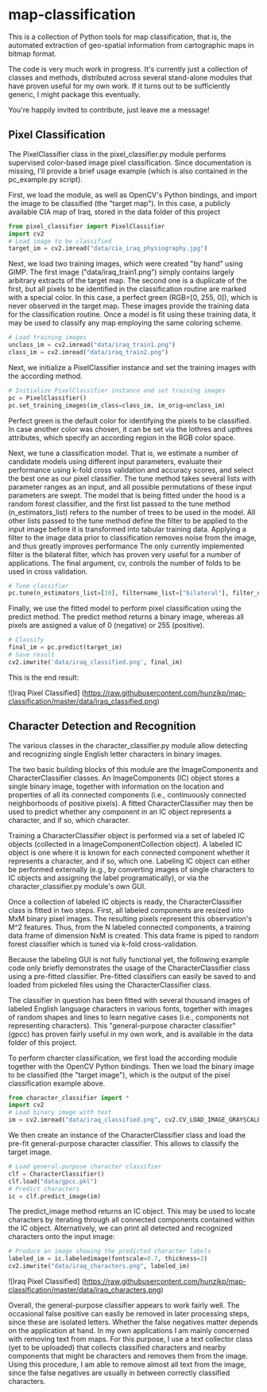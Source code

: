 # map-classification
This is a collection of Python tools for map classification, that is, the automated extraction of geo-spatial information from cartographic maps in bitmap format.

The code is very much work in progress. 
It's currently just a collection of classes and methods, distributed across several stand-alone modules that have proven useful for my own work.
If it turns out to be sufficiently generic, I might package this eventually.

You're happily invited to contribute, just leave me a message!


## Pixel Classification

The PixelClassifier class in the pixel_classifier.py module performs supervised color-based image pixel classification.
Since documentation is missing, I'll provide a brief usage example (which is also contained in the pc_example.py script).

First, we load the module, as well as OpenCV's Python bindings, and import the image to be classified (the "target map"). 
In this case, a publicly available CIA map of Iraq, stored in the data folder of this project

```python
from pixel_classifier import PixelClassifier
import cv2
# Load image to be classified
target_im = cv2.imread("data/cia_iraq_physiography.jpg")
```

Next, we load two training images, which were created "by hand" using GIMP. 
The first image ("data/iraq_train1.png") simply contains largely arbitrary extracts of the target map.
The second one is a duplicate of the first, but all pixels to be identified in the classification routine are marked with a special color.
In this case, a perfect green (RGB=[0, 255, 0]), which is never observed in the target map.
These images provide the training data for the classification routine. 
Once a model is fit using these training data, it may be used to classify any map employing the same coloring scheme.

```python
# Load training images
unclass_im = cv2.imread("data/iraq_train1.png")
class_im = cv2.imread("data/iraq_train2.png")
```

Next, we initialize a PixelClassifier instance and set the training images with the according method.

```python
# Initialize PixelClassifier instance and set training images
pc = PixelClassifier()
pc.set_training_images(im_class=class_im, im_orig=unclass_im)
```

Perfect green is the default color for identifying the pixels to be classified. 
In case another color was chosen, it can be set via the lothres and upthres attributes, which specify an according region in the RGB color space.

Next, we tune a classification model.
That is, we estimate a number of candidate models using different input parameters, evaluate their performance using k-fold cross validation and accuracy scores, and select the best one as our pixel classifier.
The tune method takes several lists with parameter ranges as an input, and all possible permutations of these input parameters are swept.
The model that is being fitted under the hood is a random forest classifier, and the first list passed to the tune method (n_estimators_list) refers to the number of trees to be used in the model.
All other lists passed to the tune method define the filter to be applied to the input image before it is transformed into tabular training data.
Applying a filter to the image data prior to classification removes noise from the image, and thus greatly improves performance
The only currently implemented filter is the bilateral filter, which has proven very useful for a number of applications.
The final argument, cv, controls the number of folds to be used in cross validation.

```python
# Tune classifier
pc.tune(n_estimators_list=[10], filtername_list=["bilateral"], filter_d_list=range(5,30,5), filter_sigmacolor_list=range(20,100,20), filter_sigmaspace_list=range(20,100,20), cv=5)
```

Finally, we use the fitted model to perform pixel classification using the predict method.
The predict method returns a binary image, whereas all pixels are assigned a value of 0 (negative) or 255 (positive).

```python
# Classify
final_im = pc.predict(target_im)
# Save result
cv2.imwrite('data/iraq_classified.png', final_im)
```

This is the end result:

![Iraq Pixel Classified]
(https://raw.githubusercontent.com/hunzikp/map-classification/master/data/iraq_classified.png)


## Character Detection and Recognition

The various classes in the character_classifier.py module allow detecting and recognizing single English letter characters in binary images.

The two basic building blocks of this module are the ImageComponents and CharacterClassifier classes.
An ImageComponents (IC) object stores a single binary image, together with information on the location and properties of all its connected components (i.e., continuously connected neighborhoods of positive pixels).
A fitted CharacterClassifier may then be used to predict whether any component in an IC object represents a character, and if so, which character.

Training a CharacterClassifier object is performed via a set of labeled IC objects (collected in a ImageComponentCollection object).
A labeled IC object is one where it is known for each connected component whether it represents a character, and if so, which one.
Labeling IC object can either be performed externally (e.g., by converting images of single characters to IC objects and assigning the label programatically),
or via the character_classifier.py module's own GUI.

Once a collection of labeled IC objects is ready, the CharacterClassifier class is fitted in two steps.
First, all labeled components are resized into MxM binary pixel images.
The resulting pixels represent this observation's M^2 features.
Thus, from the N labeled connected components, a training data frame of dimension NxM is created.
This data frame is piped to random forest classifier which is tuned via k-fold cross-validation.

Because the labeling GUI is not fully functional yet, the following example code only briefly demonstrates the usage of the CharacterClassifier class using a pre-fitted classifier.
Pre-fitted classifiers can easily be saved to and loaded from pickeled files using the CharacterClassifier class.

The classifier in question has been fitted with several thousand images of labeled English language characters in various fonts, together with images of random shapes and lines to learn negative cases (i.e., components not representing characters).
This "general-purpose character classifier" (gpcc) has proven fairly useful in my own work, and is available in the data folder of this project.

To perform charcter classification, we first load the according module together with the OpenCV Python bindings.
Then we load the binary image to be classified (the "target image"), which is the output of the pixel classification example above.

```python
from character_classifier import *
import cv2
# Load binary image with text
im = cv2.imread("data/iraq_classified.png", cv2.CV_LOAD_IMAGE_GRAYSCALE)
```

We then create an instance of the CharacterClassifier class and load the pre-fit general-purpose character classifier.
This allows to classify the target image.

```python
# Load general-purpose character classifier
clf = CharacterClassifier()
clf.load("data/gpcc.pkl")
# Predict characters
ic = clf.predict_image(im)
```

The predict_image method returns an IC object.
This may be used to locate characters by iterating through all connected components contained within the IC object.
Alternatively, we can print all detected and recognized characters onto the input image:

```python
# Produce an image showing the predicted character labels
labeled_im = ic.labeledimage(fontscale=0.7, thickness=2)
cv2.imwrite("data/iraq_characters.png", labeled_im)
```

![Iraq Pixel Classified]
(https://raw.githubusercontent.com/hunzikp/map-classification/master/data/iraq_characters.png)

Overall, the general-purpose classifier appears to work fairly well.
The occasional false positive can easily be removed in later processing steps, since these are isolated letters.
Whether the false negatives matter depends on the application at hand. 
In my own applications I am mainly concerned with removing text from maps. 
For this purpose, I use a text collector class (yet to be uploaded) that collects classified characters and nearby components that might be characters and removes them from the image.
Using this procedure, I am able to remove almost all text from the image, since the false negatives are usually in between correctly classified characters.
